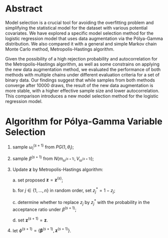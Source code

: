 # Abstract
Model selection is a crucial tool for avoiding the overfitting problem and simplifying the statistical model for the dataset with various potential covariates. We have explored a specific model selection method for the logistic regression model that uses data augmentation via the Pólya-Gamma distribution. We also compared it with a general and simple Markov chain Monte Carlo method, Metropolis-Hastings algorithm.

Given the possibility of a high rejection probability and autocorrelation for the Metropolis-Hastings algorithm, as well as some constrains on applying the new data augmentation method, we evaluated the performance of both methods with multiple chains under different evaluation criteria for a set of binary data. Our findings suggest that while samples from both methods converge after 10000 draws, the result of the new data augmentation is more stable, with a higher effective sample size and lower autocorrelation. This comparison introduces a new model selection method for the logistic regression model.

# Algorithm for Pólya-Gamma Variable Selection
1. sample $\omega_i^{(s+1)}$ from $PG(1,\theta_i)$;
2. sample $\beta^{(s+1)}$ from $N(m_{\omega^{(s+1)}},V_{\omega^{(s+1)}})$;
3. Update __z__ by Metropolis-Hastings algorithm:
   
   a. set proposed $\mathbf{z} = \mathbf{z}^{(s)}$;
   
   b. for $j \in \{1,... ,n\}$ in random order, set $z_j^{*} = 1 - z_j$;
   
   c. determine whether to replace $z_j$ by $z_j^{*}$ with the probability in the acceptance ratio under $\beta^{(s+1)}$;
   
   d. set $\mathbf{z}^{(s+1)} = \mathbf{z}$.
5. let $\phi^{(s+1)} = \{\boldsymbol{\beta}^{(s+1)}, \mathbf{z}^{(s+1)}\}$.
